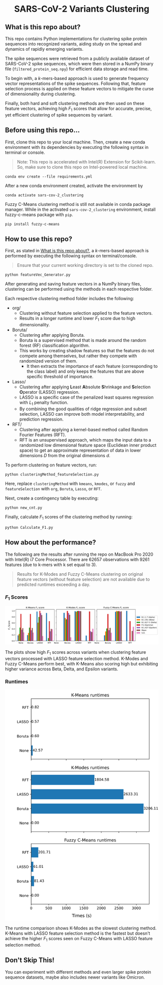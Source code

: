 <div align="center">

# SARS-CoV-2 Variants Clustering

<div align="left">

<h2 id="first-section">What is this repo about?</h2>

This repo contains Python implementations for clustering spike protein sequences into recognized variants, aiding study on the spread and dynamics of rapidly emerging variants.

The spike sequences were retrieved from a publicly available dataset of SARS-CoV-2 spike sequences, which were then stored in a NumPy binary file (`filtered_protein_seq.npy`) for efficient data storage and read time.

To begin with, a $k$-mers-based approach is used to generate frequency vector representations of the spike sequences. Following that, feature selection process is applied on these feature vectors to mitigate the curse of dimensionality during clustering.

Finally, both hard and soft clustering methods are then used on these feature vectors, achieving high $F_1$ scores that allow for accurate, precise, yet efficient clustering of spike sequences by variant.

## Before using this repo...

First, clone this repo to your local machine. Then, create a new conda environment with its dependencies by executing the following syntax in terminal or console.

> Note: This repo is accelerated with Intel(R) Extension for Scikit-learn. So, make sure to clone this repo on Intel-powered local machine.

```
conda env create --file requirements.yml
```

After a new conda environment created, activate the environment by

```
conda activate sars-cov-2_clustering
```

Fuzzy C-Means clustering method is still not available in conda package manager. While in the activated `sars-cov-2_clustering` environment, install fuzzy-c-means package with `pip`.

```
pip install fuzzy-c-means
```

## How to use this repo?

First, as stated in [What is this repo about?](#first-section), a $k$-mers-based approach is performed by executing the following syntax on terminal/console.

> Ensure that your current working directory is set to the cloned repo.

```
python featureVec_Generator.py
```

After generating and saving feature vectors in a NumPy binary files, clustering can be performed using the methods in each respective folder.

Each respective clustering method folder includes the following:
- org/
  - Clustering without feature selection applied to the feature vectors.
  - Results in a longer runtime and lower $F_1$ score due to high dimensionality.
- Boruta/
  - Clustering after applying Boruta.
  - Boruta is a supervised method that is made around the random forest (RF) classification algorithm.
  - This works by creating shadow features so that the features do not compete among themselves, but rather they compete with randomized version of them.
    - It then extracts the importance of each feature (corresponding to the class label) and only keeps the features that are above specific threshold of importance.
- Lasso/
  - Clustering after applying **L**east **A**bsolute **S**hrinkage and **S**election **O**perator (LASSO) regression.
  - LASSO is a specific case of the penalized least squares regression with $L_1$ penalty function.
  - By combining the good qualities of ridge regression and subset selection, LASSO can improve both model interpretability, and prediction regression.
- RFT/
  - Clustering after applying a kernel-based method called Random Fourier Features (RFT).
  - RFT is an unsupervised approach, which maps the input data to a randomized low dimensional feature space (Euclidean inner product space) to get an approximate representation of data in lower dimensions $D$  from the original dimensions $d$.

To perform clustering on feature vectors, run:

```
python clusteringMethod_featureSelection.py
```

Here, replace `clusteringMethod` with `kmeans`, `kmodes`, or `fuzzy` and `featureSelection` with `org`, `Boruta`, `Lasso`, or `RFT`.

Next, create a contingency table by executing:

```
python new_cnt.py
```

Finally, calculate $F_1$ scores of the clustering method by running:

```
python Calculate_F1.py
```

## How about the performance?

The following are the results after running the repo on MacBook Pro 2020 with Intel(R) i7 Core Processor. There are 62657 observations with 9261 features (due to k-mers with k set equal to 3).

> Results for K-Modes and Fuzzy C-Means clustering on original feature vectors (without feature selection) are not available due to predicted runtimes exceeding a day.

### $F_1$ Scores
<img src="./F1_scores.svg">

The plots show high $F_1$ scores across variants when clustering feature vectors processed with LASSO feature selection method. K-Modes and Fuzzy C-Means perform best, with K-Means also scoring high but exhibiting higher variance across Beta, Delta, and Epsilon variants.

### Runtimes
<img src="./Runtimes.svg">

The runtime comparison shows K-Modes as the slowest clustering method. K-Means with LASSO feature selection method is the fastest but doesn't achieve the higher $F_1$ scores seen on Fuzzy C-Means with LASSO feature selection method.

## Don't Skip This!

You can experiment with different methods and even larger spike protein sequence datasets, maybe also includes newer variants like Omicron.
